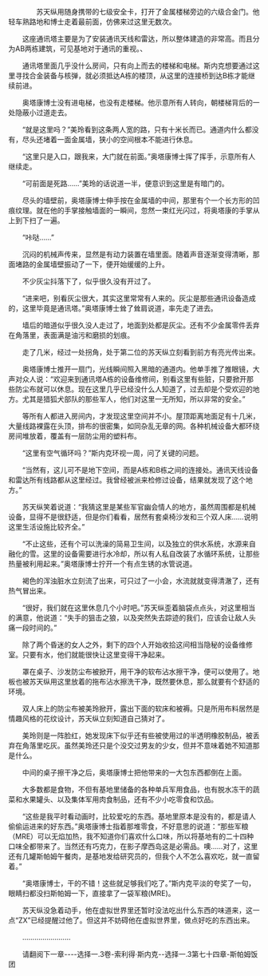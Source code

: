 <div class="read-content j_readContent" id="">
                <p>　　　　苏天纵用随身携带的七级安全卡，打开了金属楼梯旁边的六级合金门。他轻车熟路地和博士走着最前面，仿佛来过这里无数次。<p>　　这座通讯塔主要是为了安装通讯天线和雷达，所以整体建造的非常高。而且分为AB两栋建筑，可见基地对于通讯的重视。、<p>　　通讯塔里面几乎没什么房间，只有向上而去的楼梯和电梯。斯内克想要通过这里寻找合金装备与核弹，就必须抵达A栋的楼顶，从这里的连接桥到达B栋才能继续前进。<p>　　奥塔康博士没有进电梯，也没有走楼梯。他示意所有人转向，朝楼梯背后的一处隐蔽小过道走去。<p>　　“就是这里吗？”美玲看到这条两人宽的路，只有十米长而已。通道内什么都没有，尽头还堵着一面金属墙，狭小的空间根本不能进行休息。<p>　　“这里只是入口，跟我来，大门就在前面。”奥塔康博士挥了挥手，示意所有人继续走。<p>　　“可前面是死路……”美玲的话说道一半，便意识到这里是有暗门的。<p>　　尽头的墙壁前，奥塔康博士伸手按在金属墙的中间，那里有个一个长方形的凹痕纹理。就在他的手掌接触墙面的一瞬间，忽然一束红光闪过，将奥塔康的手掌从上到下扫了一遍。<p>　　“咔哒……”<p>　　沉闷的机械声传来，显然是有动力装置在墙里面。随着声音逐渐变得清晰，那面堵路的金属墙壁振动了一下，便开始缓缓的上升。<p>　　不少灰尘抖落下了，似乎很久没有开过了。<p>　　“进来吧，别看灰尘很大，其实这里常常有人来的。灰尘是那些通讯设备造成的，这里毕竟是通讯塔。”奥塔康博士耸了耸肩说道，率先走了进去。<p>　　墙后的暗道似乎很久没人走过了，地面到处都是灰尘。还有不少金属零件丢弃在角落里，表面满是油污和磨损的划痕。<p>　　走了几米，经过一处拐角，处于第二位的苏天纵立刻看到前方有亮光传出来。<p>　　奥塔康博士推开一扇门，光线瞬间照入黑暗的通道内。他单手推了推眼镜，大声对众人说：“欢迎来到通讯塔A栋的设备维修间，别看这里有些脏，只要掀开那些防尘布就可以休息。现在这里几乎已经没什么人知道了，过去却是个受欢迎的地方。尤其是猎狐犬部队的那些军人，他们对这里一无所知，所以非常的安全。”<p>　　等所有人都进入房间内，才发现这里空间并不小。屋顶距离地面足有十几米，大量线路裸露在头顶，排布的很密集，如同杂乱无章的网。各种机械设备大都环绕房间堆放着，覆盖有一层防尘用的塑料布。<p>　　“这里有空气循环吗？”斯内克环视一周，问了关键的问题。<p>　　“当然有，这儿可不是地下空间，而是A栋和B栋之间的连接处。通讯天线设备和雷达所有线路都从这里经过。我曾经被派来检修过设备，结果就发现了这个地方。”<p>　　苏天纵笑着说道：“我猜这里是某些军官幽会情人的地方，虽然周围都是机械设备，显得不是很舒适，但是你们看看，居然有套桌椅沙发和三个双人床……说明这里生活设施比较齐全。”<p>　　“不止这些，还有个可以洗澡的简易卫生间，以及独立的供水系统，水源来自融化的雪。这里的设备需要进行水冷却，所以有人私自改装了水循环系统，让那些热量被利用起来。”奥塔康博士拧开一个有点生锈的水管说道。<p>　　褐色的浑浊脏水立刻流了出来，可只过了一小会，水流就就变得清澈了，还有热气冒出来。<p>　　“很好，我们就在这里休息几个小时吧。”苏天纵歪着脑袋点点头，对这里相当的满意，他说道：“失手的狙击之狼，以及突然失去踪迹的我们，应该会让敌人头痛一段时间的。”<p>　　除了两个昏迷的女人之外，剩下的四个人开始收拾这间相当隐秘的设备维修室。只要有水，他们就能很快让这里变得干净起来。<p>　　罩在桌子、沙发防尘布被掀开，用干净的软布沾水擦干净，便可以使用了。地板也被苏天纵用这里放着的拖布沾水擦洗干净，既然要休息，那么就要有个舒适的环境。<p>　　双人床上的防尘布被美玲掀开，露出下面的软床和被褥。只是所用布料居然是情趣风格的花纹设计，苏天纵立刻知道自己猜对了。<p>　　美玲则是一阵脸红，她发现床下似乎还有些被使用过的半透明橡胶制品，被丢弃在角落里吃灰。虽然美玲还只是个没交过男友的少女，但并不意味着她不知道那是什么。<p>　　中间的桌子擦干净之后，奥塔康博士把他带来的一大包东西都倒在上面。<p>　　大多数都是食物，不但有基地里储备的各种单兵军用食品，也有脱水冻干的蔬菜和水果罐头、以及集体军用肉食制品，还有不少小吃零食和饮品。<p>　　“这些是我平时看动画时，比较爱吃的东西。基地里原本是没有的，都是请人偷偷运进来的好东西。”奥塔康博士指着那堆零食，不好意思的说道：“那些军粮（MRE）可以无焰加热，我不知道你们喜欢什么口味，所以将基地有的二十四种口味全都带来了。当然还有巧克力，在影子摩西岛这是必需品。噢……对了，这里还有几罐斯帕姆午餐肉，是基地发给研究员的，但我个人不怎么喜欢吃，就一直留着。”<p>　　“奥塔康博士，干的不错！这些就足够我们吃了。”斯内克平淡的夸奖了一句，眼睛扫都没扫斯帕姆一下，直接拿了一袋军粮(MRE)。<p>　　苏天纵没急着动手，他在虚拟世界里还暂时没法吃出什么东西的味道来，这一点“ZX”已经提醒过他了。但这并不妨碍他在虚拟世界里，做点好吃的东西出来。<p>　　……………………<p>　　请翻阅下一章----选择一.3卷-索利得·斯内克--选择一.3第七十四章-斯帕姆饭团<p> 
            </div>